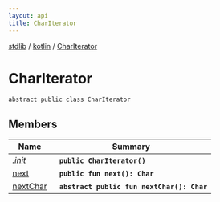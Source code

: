 ```yaml
---
layout: api
title: CharIterator
---
```

[stdlib](../../index.md) / [kotlin](../index.md) / [CharIterator](index.md)

# CharIterator

```
abstract public class CharIterator
```

## Members

| Name | Summary |
|------|---------|
|[*.init*](_init_.md)|&nbsp;&nbsp;**`public CharIterator()`**<br>|
|[next](next.md)|&nbsp;&nbsp;**`public fun next(): Char`**<br>|
|[nextChar](nextChar.md)|&nbsp;&nbsp;**`abstract public fun nextChar(): Char`**<br>|
